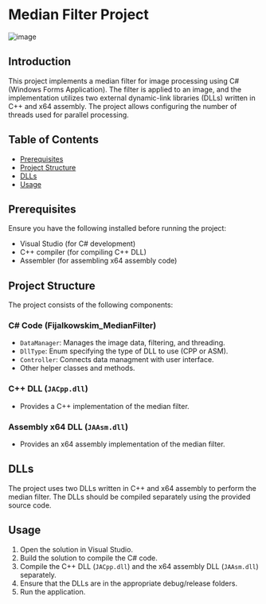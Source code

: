 # Median Filter Project
![image](https://github.com/Fijalkowskim/MedianFilter/assets/91847461/866a3804-7bee-4182-9e89-998d80ade8e1)

## Introduction
This project implements a median filter for image processing using C# (Windows Forms Application). The filter is applied to an image, and the implementation utilizes two external dynamic-link libraries (DLLs) written in C++ and x64 assembly. The project allows configuring the number of threads used for parallel processing.

## Table of Contents
- [Prerequisites](#prerequisites)
- [Project Structure](#project-structure)
- [DLLs](#dlls)
- [Usage](#usage)

## Prerequisites
Ensure you have the following installed before running the project:
- Visual Studio (for C# development)
- C++ compiler (for compiling C++ DLL)
- Assembler (for assembling x64 assembly code)

## Project Structure
The project consists of the following components:

### C# Code (Fijalkowskim_MedianFilter)
- `DataManager`: Manages the image data, filtering, and threading.
- `DllType`: Enum specifying the type of DLL to use (CPP or ASM).
- `Controller`: Connects data managment with user interface.
- Other helper classes and methods.

### C++ DLL (`JACpp.dll`)
- Provides a C++ implementation of the median filter.

### Assembly x64 DLL (`JAAsm.dll`)
- Provides an x64 assembly implementation of the median filter.

## DLLs
The project uses two DLLs written in C++ and x64 assembly to perform the median filter. The DLLs should be compiled separately using the provided source code.

## Usage
1. Open the solution in Visual Studio.
2. Build the solution to compile the C# code.
3. Compile the C++ DLL (`JACpp.dll`) and the x64 assembly DLL (`JAAsm.dll`) separately.
4. Ensure that the DLLs are in the appropriate debug/release folders.
5. Run the application.


